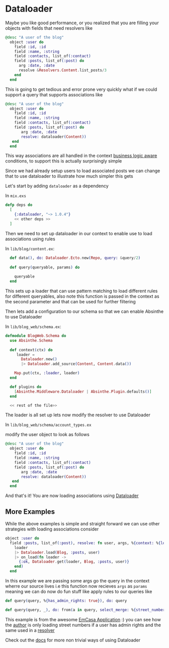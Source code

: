 # Dataloader

Maybe you like good performance, or you realized that you are filling your objects with fields that need resolvers like 

```elixir
@desc "A user of the blog"
  object :user do
    field :id, :id
    field :name, :string
    field :contacts, list_of(:contact)
    field :posts, list_of(:post) do
      arg :date, :date
      resolve &Resolvers.Content.list_posts/3
    end
  end
```

This is going to get tedious and error prone very quickly what if we could support a query that supports associations like

```elixir 
@desc "A user of the blog"
  object :user do
    field :id, :id
    field :name, :string
    field :contacts, list_of(:contact)
    field :posts, list_of(:post) do
       arg :date, :date
       resolve: dataloader(Content))
   end 
  end
```

This way associations are all handled in the context [business logic aware](https://github.com/absinthe-graphql/absinthe/issues/443#issuecomment-405929499) conditions, to support this is actually surprisingly simple


Since we had already setup users to load associated posts we can change that to use dataloader to illustrate how much simpler this gets 


Let's start by adding `dataloader` as a dependency

In `mix.exs`

```elixir
defp deps do
  [
    {:dataloader, "~> 1.0.4"}
    << other deps >>
  ]
```

Then we need to set up dataloader in our context to enable use to load associations using rules

In `lib/blog/content.ex`:

```elixir
  def data(), do: Dataloader.Ecto.new(Repo, query: &query/2)
  
  def query(queryable, params) do
    
    queryable
  end 
```

This sets up  a loader that can use pattern matching to load different rules for different queryables, also note this function is passed in the context as the second parameter and that can be used for further filtering


Then lets add a configuration to our schema so that we can enable Absinthe to use Dataloader 


In `lib/blog_web/schema.ex`:


```elixir
defmodule BlogWeb.Schema do
  use Absinthe.Schema
  
  def context(ctx) do
     loader =
       Dataloader.new()
       |> Dataloader.add_source(Content, Content.data())

    Map.put(ctx, :loader, loader)
  end

  def plugins do
    [Absinthe.Middleware.Dataloader | Absinthe.Plugin.defaults()]
  end

  << rest of the file>>
```


The loader is all set up  lets now modify the resolver to use Dataloader

In `lib/blog_web/schema/account_types.ex`

modify the user object to look as follows

```elixir
@desc "A user of the blog"
  object :user do
    field :id, :id
    field :name, :string
    field :contacts, list_of(:contact)
    field :posts, list_of(:post) do
       arg :date, :date
       resolve: dataloader(Content))
   end 
  end
```


And that's it! You are now loading associations using [Dataloader](https://github.com/absinthe-graphql/dataloader)

## More Examples 
While the above examples is simple and straight forward we can use other strategies with loading associations consider 

```elixir
object :user do
  field :posts, list_of(:post), resolve: fn user, args, %{context: %{loader: loader}} ->
    loader
    |> Dataloader.load(Blog, :posts, user)
    |> on_load(fn loader ->
      {:ok, Dataloader.get(loader, Blog, :posts, user)}
    end)
  end
```

In this example we are passing some args go the query in the context wherre our source lives i.e this function now recieves `args` as `params` meaning we can do now do fun stuff like apply rules to our queries like 

```elixir
def query(query, %{has_admin_rights: true}), do: query

def query(query, _), do: from(a in query, select_merge: %{street_number: nil})
```

This example is from the awesome [EmCasa Application](https://github.com/emcasa/backend/blob/master/apps/re/lib/addresses/addresses.ex) :) you can see how the [author](https://github.com/rhnonose) is only loading street numbers if a user has admin rights and the same used in a [resolver](https://github.com/emcasa/backend/blob/9a0f86c11499be6e1a07d0b0acf1785521eedf7f/apps/re_web/lib/graphql/resolvers/addresses.ex#L11)


Check out the [docs](https://hexdocs.pm/dataloader/) for more non trivial ways of using Dataloader 


